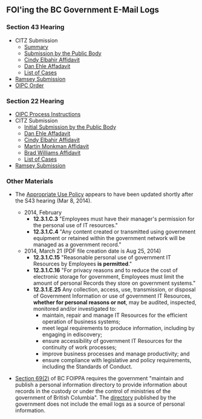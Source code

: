 ## FOI'ing the BC Government E-Mail Logs


### Section 43 Hearing

* CITZ Submission
   - [Summary](http://s3.cleverelephant.ca/oipc/2014_s43_hearing/citz_submission/Summary.docx)
   - [Submission by the Public Body](http://s3.cleverelephant.ca/oipc/2014_s43_hearing/citz_submission/Initials%20Final.pdf)
   - [Cindy Elbahir Affidavit](http://s3.cleverelephant.ca/oipc/2014_s43_hearing/citz_submission/Elbahir%20Aff%20sworn%20Feb%2028-14.pdf)
   - [Dan Ehle Affadavit](http://s3.cleverelephant.ca/oipc/2014_s43_hearing/citz_submission/Ehle%20Aff%20sworn%20Feb%2028-14.pdf)
   - [List of Cases](http://s3.cleverelephant.ca/oipc/2014_s43_hearing/citz_submission/List%20of%20cases.docx)
* [Ramsey Submission](http://s3.cleverelephant.ca/oipc/2014_s43_hearing/F13-54010%20Ramsey%20Response.pdf)
* [OIPC Order](http://s3.cleverelephant.ca/oipc/2014_s43_hearing/OrderF14-13.pdf)


### Section 22 Hearing

* [OIPC Process Instructions](http://s3.cleverelephant.ca/oipc/2015_s22_hearing/Instructions%20for%20Written%20Inquiries%20%2815-Jan-15.pdf)
* CITZ Submission
   - [Initial Submission by the Public Body](http://s3.cleverelephant.ca/oipc/2015_s22_hearing/citz_submission/PB%20Initial%20submissions%20Apr%2013-15.pdf)
   - [Dan Ehle Affadavit](http://s3.cleverelephant.ca/oipc/2015_s22_hearing/citz_submission/AFF%20Ehle%20sworn%20Apr%2010-15%20severed.pdf)
   - [Cindy Elbahir Affidavit](http://s3.cleverelephant.ca/oipc/2015_s22_hearing/citz_submission/AFF%20Elbahir%20Sworn%20Apr%2010-15.pdf)
   - [Martin Monkman Affidavit](http://s3.cleverelephant.ca/oipc/2015_s22_hearing/citz_submission/Aff%20Monkman%20severed.pdf)
   - [Brad Williams Affidavit](http://s3.cleverelephant.ca/oipc/2015_s22_hearing/citz_submission/AFF%20Williams%20sworn%20Apr%2010-15.pdf)
   - [List of Cases](http://s3.cleverelephant.ca/oipc/2015_s22_hearing/citz_submission/List%20of%20Orders-Case%20law%20FINAL.docx)
* [Ramsey Submission](http://s3.cleverelephant.ca/oipc/2015_s22_hearing/F14-58135-ramsey-response.pdf)

### Other Materials

* The [Appropriate Use Policy](http://www.cio.gov.bc.ca/local/cio/appropriate_use/policy.pdf) appears to have been updated shortly after the S43 hearing (Mar 8, 2014).

  - 2014, February
     - **12.3.1.C.3** "Employees must have their manager's permission for the personal use of IT resources." 
     - **12.3.1.C.4** "Any content created or transmitted using government equipment or retained within the government network will be managed as a government record."
  - 2014, March 21 (PDF file creation date is Aug 25, 2014)
     - **12.3.1.C.15** "Reasonable personal use of government IT Resources by Employees **is permitted**."
     - **12.3.1.C.16** "For privacy reasons and to reduce the cost of electronic storage for government, Employees must limit the amount of personal Records they store on government systems."
     - **12.3.1.E.25**  Any collection, access, use, transmission, or disposal of Government Information or use of government IT Resources, **whether for personal reasons or not**, may be audited, inspected, monitored and/or investigated to:
         - maintain, repair and manage IT Resources for the efficient operation of business systems;
         - meet legal requirements to produce information, including by engaging in ediscovery;
         - ensure accessibility of government IT Resources for the continuity of work processes;
         - improve business processes and manage productivity; and
         - ensure compliance with legislative and policy requirements, including the Standards of Conduct.

* [Section 69(2)](http://www.bclaws.ca/civix/document/LOC/complete/statreg/--%20F%20--/Freedom%20of%20Information%20and%20Protection%20of%20Privacy%20Act%20%5BRSBC%201996%5D%20c.%20165/00_Act/96165_06.xml) of BC FOIPPA requires the government "maintain and publish a personal information directory to provide information about records in the custody or under the control of ministries of the government of British Columbia". The [directory](http://catalogue.data.gov.bc.ca/dataset/bc-personal-information-directory-pid) published by the government does not include the email logs as a source of personal information.
